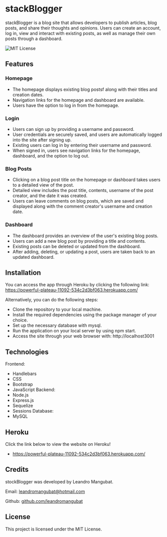 # stackBlogger

stackBlogger is a blog site that allows developers to publish articles, blog posts, and share their thoughts and opinions. Users can create an account, log in, view and interact with existing posts, as well as manage their own posts through a dashboard.

![MIT License](https://img.shields.io/badge/license-MIT-blue.svg)

## Features

### Homepage

- The homepage displays existing blog postsf along with their titles and creation dates.
- Navigation links for the homepage and dashboard are available.
- Users have the option to log in from the homepage.

### Login

- Users can sign up by providing a username and password.
- User credentials are securely saved, and users are automatically logged into the site after signing up.
- Existing users can log in by entering their username and password.
- When signed in, users see navigation links for the homepage, dashboard, and the option to log out.

### Blog Posts

- Clicking on a blog post title on the homepage or dashboard takes users to a detailed view of the post.
- Detailed view includes the post title, contents, username of the post creator, and the date it was created.
- Users can leave comments on blog posts, which are saved and displayed along with the comment creator's username and creation date.

### Dashboard

- The dashboard provides an overview of the user's existing blog posts.
- Users can add a new blog post by providing a title and contents.
- Existing posts can be deleted or updated from the dashboard.
- After adding, deleting, or updating a post, users are taken back to an updated dashboard.

## Installation

You can access the app through Heroku by clicking the following link:
https://powerful-plateau-11092-534c2d3bf063.herokuapp.com/

Alternatively, you can do the following steps:

- Clone the repository to your local machine.
- Install the required dependencies using the package manager of your choice.
- Set up the necessary database with mysql.
- Run the application on your local server by using npm start.
- Access the site through your web browser with: http://localhost3001

## Technologies

Frontend:

- Handlebars
- CSS
- Bootstrap
- JavaScript
  Backend:
- Node.js
- Express.js
- Sequelize
- Sessions
  Database:
- MySQL

## Heroku

Click the link below to view the website on Heroku!

- https://powerful-plateau-11092-534c2d3bf063.herokuapp.com/

## Credits

stockBlogger was developed by Leandro Mangubat.

Email: leandromangubat@hotmail.com

Github: [github.com/leandromangubat](https://github.com/leandromangubat)

## License

This project is licensed under the MIT License.

